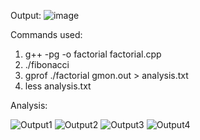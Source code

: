 Output:
![image](https://github.com/user-attachments/assets/3801feb4-dae5-402a-b1a4-ba791154e6c4)

Commands used:
1. g++ -pg -o factorial factorial.cpp
2. ./fibonacci
3. gprof ./factorial gmon.out > analysis.txt
4. less analysis.txt

Analysis:

![Output1](https://github.com/user-attachments/assets/b2b4cb3b-e489-416a-9e08-c4d8cfd1faec)
![Output2](https://github.com/user-attachments/assets/d580c47c-2a63-4520-b20a-ee0dc53ffcd7)
![Output3](https://github.com/user-attachments/assets/dbdbe440-c24a-4028-993e-1ad0ecc0e227)
![Output4](https://github.com/user-attachments/assets/ed16bf83-0206-453b-b670-ce790f8de629)
